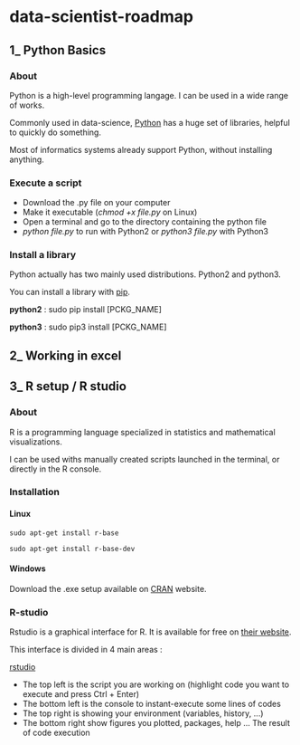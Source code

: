 # data-scientist-roadmap

## 1_ Python Basics

### About

Python is a high-level programming langage. I can be used in a wide range of works.

Commonly used in data-science, [Python](https://www.python.org/)  has a huge set of libraries, helpful to quickly do something.

Most of informatics systems already support Python, without installing anything.

### Execute a script

* Download the .py file on your computer
* Make it executable (_chmod +x file.py_ on Linux)
* Open a terminal and go to the directory containing the python file
* _python file.py_ to run with Python2 or _python3 file.py_ with Python3

### Install a library

Python actually has two mainly used distributions. Python2 and python3.

You can install a library with [pip](https://pypi.python.org/pypi/pip?).

__python2__ : sudo pip install [PCKG_NAME]

__python3__ : sudo pip3 install [PCKG_NAME]



## 2_ Working in excel

## 3_ R setup / R studio

### About

R is a programming language specialized in statistics and mathematical visualizations.

I can be used withs manually created scripts launched in the terminal, or directly in the R console.

### Installation

#### Linux

	sudo apt-get install r-base
	
	sudo apt-get install r-base-dev

#### Windows

Download the .exe setup available on [CRAN](https://cran.rstudio.com/bin/windows/base/) website.

### R-studio

Rstudio is a graphical interface for R. It is available for free on [their website](https://www.rstudio.com/products/rstudio/download/).

This interface is divided in 4 main areas :

[rstudio](https://owi.usgs.gov/R/training-curriculum/intro-curriculum/static/img/rstudio.png)

* The top left is the script you are working on (highlight code you want to execute and press Ctrl + Enter)
* The bottom left is the console to instant-execute some lines of codes
* The top right is showing your environment (variables, history, ...)
* The bottom right show figures you plotted, packages, help ... The result of code execution
